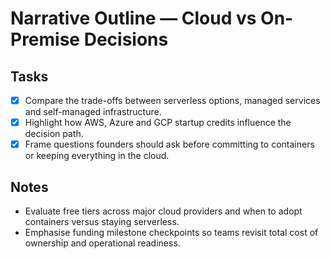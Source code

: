 # Narrative Outline — Cloud vs On-Premise Decisions

## Tasks
- [x] Compare the trade-offs between serverless options, managed services and self-managed infrastructure.
- [x] Highlight how AWS, Azure and GCP startup credits influence the decision path.
- [x] Frame questions founders should ask before committing to containers or keeping everything in the cloud.

## Notes
- Evaluate free tiers across major cloud providers and when to adopt containers versus staying serverless.
- Emphasise funding milestone checkpoints so teams revisit total cost of ownership and operational readiness.
